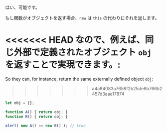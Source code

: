 はい、可能です。

もし関数がオブジェクトを返す場合、`new` は `this` の代わりにそれを返します。

<<<<<<< HEAD
なので、例えば、同じ外部で定義されたオブジェクト `obj` を返すことで実現できます。:
=======
So they can, for instance, return the same externally defined object `obj`:
>>>>>>> a4a84083a7656f2b25de8b766b2457d3aae17874

```js run no-beautify
let obj = {};

function A() { return obj; }
function B() { return obj; }

alert( new A() == new B() ); // true
```
